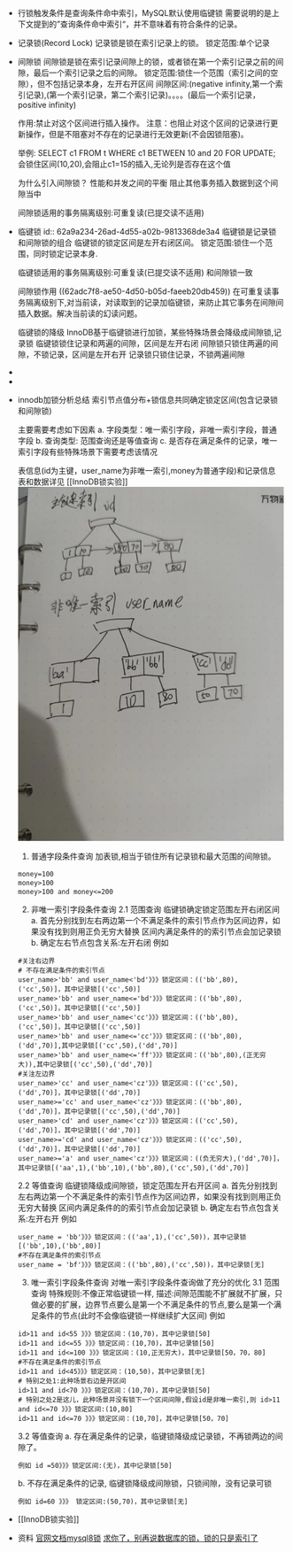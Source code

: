 - 行锁触发条件是查询条件命中索引，MySQL默认使用临键锁
  需要说明的是上下文提到的”查询条件命中索引“，并不意味着有符合条件的记录。
- 记录锁(Record Lock)
  记录锁是锁在索引记录上的锁。
  锁定范围:单个记录
- 间隙锁
  间隙锁是锁在索引记录间隙上的锁，或者锁在第一个索引记录之前的间隙，最后一个索引记录之后的间隙。
  锁定范围:锁住一个范围（索引之间的空隙），但不包括记录本身，左开右开区间
  间隙区间:(negative infinity,第一个索引记录),(第一个索引记录，第二个索引记录)。。。。(最后一个索引记录，positive infinity)
  
  作用:禁止对这个区间进行插入操作。
  注意：也阻止对这个区间的记录进行更新操作，但是不阻塞对不存在的记录进行无效更新(不会因锁阻塞)。
  
  举例:
  SELECT c1 FROM t WHERE c1 BETWEEN 10 and 20 FOR UPDATE; 会锁住区间(10,20),会阻止c1=15的插入,无论列是否存在这个值
  
  
  为什么引入间隙锁？
  性能和并发之间的平衡
  阻止其他事务插入数据到这个间隙当中
  
  间隙锁适用的事务隔离级别:可重复读(已提交读不适用)
- 临键锁
  id:: 62a9a234-26ad-4d55-a02b-9813368de3a4
  临键锁是记录锁和间隙锁的组合
  临键锁的锁定区间是左开右闭区间。
  锁定范围:锁住一个范围，同时锁定记录本身.
  
  临键锁适用的事务隔离级别:可重复读(已提交读不适用) 和间隙锁一致
  
  间隙锁作用
  ((62adc7f8-ae50-4d50-b05d-faeeb20db459)) 
  在可重复读事务隔离级别下,对当前读，对读取到的记录加临键锁，来防止其它事务在间隙间插入数据。解决当前读的幻读问题。
  
  临键锁的降级
  InnoDB基于临键锁进行加锁，某些特殊场景会降级成间隙锁,记录锁
  临键锁锁住记录和两遍的间隙，区间是左开右闭
  间隙锁只锁住两遍的间隙，不锁记录，区间是左开右开
  记录锁只锁住记录，不锁两遍间隙
-
-
- innodb加锁分析总结
  索引节点值分布+锁信息共同确定锁定区间(包含记录锁和间隙锁)
  
  主要需要考虑如下因素
  a.  字段类型：唯一索引字段，非唯一索引字段，普通字段
  b. 查询类型: 范围查询还是等值查询
  c. 是否存在满足条件的记录，唯一索引字段有些特殊场景下需要考虑该情况
  
  
  表信息(id为主键，user_name为非唯一索引,money为普通字段)和记录信息
  表和数据详见 [[InnoDB锁实验]] 
  ![image.png](../assets/image_1655381174064_0.png) 
  
  
  1. 普通字段条件查询
  加表锁,相当于锁住所有记录锁和最大范围的间隙锁。
  ```
  money=100
  money>100
  money>100 and money<=200
  ```
  2. 非唯一索引字段条件查询
  2.1 范围查询
  临键锁确定锁定范围左开右闭区间
  a. 首先分别找到左右两边第一个不满足条件的索引节点作为区间边界，如果没有找到则用正负无穷大替换
  区间内满足条件的的索引节点会加记录锁
  b. 确定左右节点包含关系:左开右闭
  例如
  ```
  #关注右边界
  # 不存在满足条件的索引节点
  user_name>'bb' and user_name<'bd'》》》锁定区间：(('bb',80),('cc',50)]，其中记录锁[('cc',50)]
  user_name>'bb' and user_name<='bd'》》》锁定区间：(('bb',80),('cc',50)]，其中记录锁[('cc',50)]
  user_name>'bb' and user_name<'cc'》》》锁定区间：(('bb',80),('cc',50)]，其中记录锁[('cc',50)]
  user_name>'bb' and user_name<='cc'》》》锁定区间：(('bb',80),('dd',70)],其中记录锁[('cc',50),('dd',70)]
  user_name>'bb' and user_name<='ff'》》》锁定区间：(('bb',80),(正无穷大)),其中记录锁[('cc',50),('dd',70)]
  #关注左边界
  user_name>'cc' and user_name<'cz'》》》锁定区间：(('cc',50),('dd',70)]，其中记录锁[('dd',70)]
  user_name>='cc' and user_name<'cz'》》》锁定区间：(('bb',80),('dd',70)]，其中记录锁[('cc',50),('dd',70)]
  user_name>'cd' and user_name<'cz'》》》锁定区间：(('cc',50),('dd',70)]，其中记录锁[('dd',70)]
  user_name>='cd' and user_name<'cz'》》》锁定区间：(('cc',50),('dd',70)]，其中记录锁[('dd',70)]
  user_name>='a' and user_name<'cz'》》》锁定区间：((负无穷大),('dd',70)]，其中记录锁[('aa',1),('bb',10),('bb',80),('cc',50),('dd',70)]
  ```
  2.2 等值查询
  临键锁降级成间隙锁，锁定范围左开右开区间
  a. 首先分别找到左右两边第一个不满足条件的索引节点作为区间边界，如果没有找到则用正负无穷大替换
  区间内满足条件的的索引节点会加记录锁
  b. 确定左右节点包含关系:左开右开
  例如
  ```
  user_name = 'bb'》》》锁定区间：(('aa',1),('cc',50))，其中记录锁[('bb',10),('bb',80)]
  #不存在满足条件的索引节点
  user_name = 'bf'》》》锁定区间：(('bb',80),('cc',50))，其中记录锁[无]
  ```
  
  3. 唯一索引字段条件查询
  对唯一索引字段条件查询做了充分的优化
  3.1 范围查询
  特殊规则:不像正常临键锁一样,
  描述:间隙范围能不扩展就不扩展，只做必要的扩展，边界节点要么是第一个不满足条件的节点,要么是第一个满足条件的节点(此时不会像临键锁一样继续扩大区间)
  例如
  ```
  id>11 and id<55 》》》锁定区间：(10,70)，其中记录锁[50]
  id>11 and id<=55 》》》锁定区间：(10,70)，其中记录锁[50]
  id>11 and id<=100 》》》锁定区间：(10,正无穷大)，其中记录锁[50，70，80]
  #不存在满足条件的索引节点
  id>11 and id<45》》》锁定区间：(10,50)，其中记录锁[无]
  # 特别之处1:此种场景右边是开区间
  id>11 and id<70 》》》锁定区间：(10,70)，其中记录锁[50]
  # 特别之处2是这儿，此种场景并没有锁下一个区间间隙,假设id是非唯一索引,则 id>11 and id<=70 》》》锁定区间:(10,80]
  id>11 and id<=70 》》》锁定区间：(10,70]，其中记录锁[50，70]
  ```
  
  3.2 等值查询
  a. 存在满足条件的记录，临键锁降级成记录锁，不再锁两边的间隙了。
  ```
  例如 id =50》》》锁定区间:(无)，其中记录锁[50]
  ```
  
  b. 不存在满足条件的记录, 临键锁降级成间隙锁，只锁间隙，没有记录可锁
  ```
  例如 id=60 》》》 锁定区间:(50,70)，其中记录锁[无]
  ```
- [[InnoDB锁实验]]
- 资料
  [官网文档mysql8锁](https://dev.mysql.com/doc/refman/8.0/en/innodb-locking.html#innodb-next-key-locks)
  [求你了，别再说数据库的锁，锁的只是索引了](https://z.itpub.net/article/detail/C7F237F542D0CDE8DF85E172ABED8BF6)